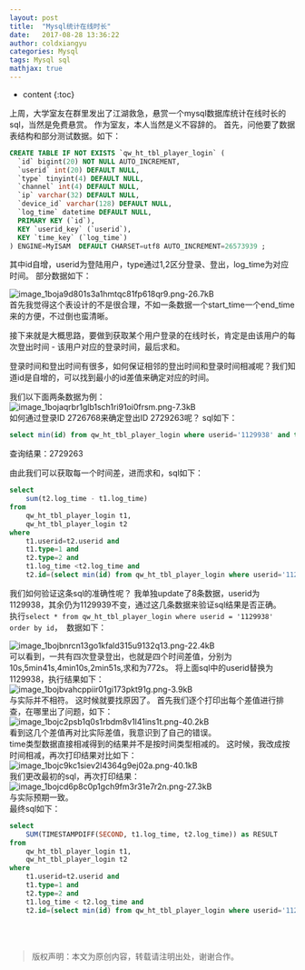 ```yaml
---
layout: post
title:  "Mysql统计在线时长"
date:   2017-08-28 13:36:22
author: coldxiangyu
categories: Mysql
tags: Mysql sql
mathjax: true
---
```


* content
{:toc}


上周，大学室友在群里发出了江湖救急，悬赏一个mysql数据库统计在线时长的sql，当然是免费悬赏。
作为室友，本人当然是义不容辞的。
首先，问他要了数据表结构和部分测试数据。如下：
``` sql
CREATE TABLE IF NOT EXISTS `qw_ht_tbl_player_login` (
  `id` bigint(20) NOT NULL AUTO_INCREMENT,
  `userid` int(20) DEFAULT NULL,
  `type` tinyint(4) DEFAULT NULL,
  `channel` int(4) DEFAULT NULL,
  `ip` varchar(32) DEFAULT NULL,
  `device_id` varchar(128) DEFAULT NULL,
  `log_time` datetime DEFAULT NULL,
  PRIMARY KEY (`id`),
  KEY `userid_key` (`userid`),
  KEY `time_key` (`log_time`)
) ENGINE=MyISAM  DEFAULT CHARSET=utf8 AUTO_INCREMENT=26573939 ;
```




其中id自增，userid为登陆用户，type通过1,2区分登录、登出，log_time为对应时间。
部分数据如下：  

![image_1boja9d801s3a1hmtqc81fp618qr9.png-26.7kB][1]  
首先我觉得这个表设计的不是很合理，不如一条数据一个start_time一个end_time来的方便，不过倒也蛮清晰。  

接下来就是大概思路，要做到获取某个用户登录的在线时长，肯定是由该用户的每次登出时间 - 该用户对应的登录时间，最后求和。  

登录时间和登出时间有很多，如何保证相邻的登出时间和登录时间相减呢？我们知道id是自增的，可以找到最小的id差值来确定对应的时间。

我们以下面两条数据为例：  
![image_1bojaqrbr1glb1sch1ri91oi0frsm.png-7.3kB][2]  
如何通过登录ID 2726768来确定登出ID 2729263呢？
sql如下：
``` sql
select min(id) from qw_ht_tbl_player_login where userid='1129938' and type=2 and id > 2726768
```
查询结果：2729263

由此我们可以获取每一个时间差，进而求和，sql如下：
``` sql
select 
    sum(t2.log_time - t1.log_time)
from 
    qw_ht_tbl_player_login t1,
    qw_ht_tbl_player_login t2 
where 
    t1.userid=t2.userid and 
	t1.type=1 and 
    t2.type=2 and 
    t1.log_time <t2.log_time and
    t2.id=(select min(id) from qw_ht_tbl_player_login where userid='1129939' and type=2 and id>t1.id)
```

我们如何验证这条sql的准确性呢？
我单独update了8条数据，userid为1129938，其余仍为1129939不变，通过这几条数据来验证sql结果是否正确。  
执行`select * from qw_ht_tbl_player_login where userid = '1129938' order by id`，  数据如下： 

![image_1bojbnrcn13go1kfald315u9132q13.png-22.4kB][3]  
可以看到，一共有四次登录登出，也就是四个时间差值，分别为10s,5min41s,4min10s,2min51s,求和为772s。
将上面sql中的userid替换为1129938，执行结果如下：  
![image_1bojbvahcppiir01gi173pkt91g.png-3.9kB][4]  
与实际并不相符。
这时候就要找原因了。
首先我们逐个打印出每个差值进行排查，在哪里出了问题，如下：  
![image_1bojc2psb1q0s1rbdm8v1l41ins1t.png-40.2kB][5]  
看到这几个差值再对比实际差值，我意识到了自己的错误。  
time类型数据直接相减得到的结果并不是按时间类型相减的。
这时候，我改成按时间相减，再次打印结果对比如下：  
![image_1bojc9kc1siev2l4364g9ej02a.png-40.1kB][6]  
我们更改最初的sql，再次打印结果：  
![image_1bojcd6p8c0p1gch9fm3r31e7r2n.png-27.3kB][7]  
与实际预期一致。  
最终sql如下：
``` sql
select
    SUM(TIMESTAMPDIFF(SECOND, t1.log_time, t2.log_time)) as RESULT
from 
    qw_ht_tbl_player_login t1,
    qw_ht_tbl_player_login t2 
where 
    t1.userid=t2.userid and 
    t1.type=1 and 
    t2.type=2 and 
    t1.log_time < t2.log_time and
    t2.id=(select min(id) from qw_ht_tbl_player_login where userid='1129938' and type=2 and id>t1.id)
```
<br/><br/>
>版权声明：本文为原创内容，转载请注明出处，谢谢合作。

  [1]: http://static.zybuluo.com/coldxiangyu/rbmo47wc6syuz0ftwg85nuwm/image_1boja9d801s3a1hmtqc81fp618qr9.png
  [2]: http://static.zybuluo.com/coldxiangyu/z0tjh9wfrus6ljo0ylvf6ol5/image_1bojaqrbr1glb1sch1ri91oi0frsm.png
  [3]: http://static.zybuluo.com/coldxiangyu/qe46xh83bt68gw2z1ze6oh5t/image_1bojbnrcn13go1kfald315u9132q13.png
  [4]: http://static.zybuluo.com/coldxiangyu/oyox03o8ca4t3bilvid2l6y1/image_1bojbvahcppiir01gi173pkt91g.png
  [5]: http://static.zybuluo.com/coldxiangyu/4ol04f9prlghbzbnukgtqo56/image_1bojc2psb1q0s1rbdm8v1l41ins1t.png
  [6]: http://static.zybuluo.com/coldxiangyu/3i2fap8bqatc8znft8bhzk7f/image_1bojc9kc1siev2l4364g9ej02a.png
  [7]: http://static.zybuluo.com/coldxiangyu/r9x3ffvlpqcvd2kg8k032r6s/image_1bojcd6p8c0p1gch9fm3r31e7r2n.png
